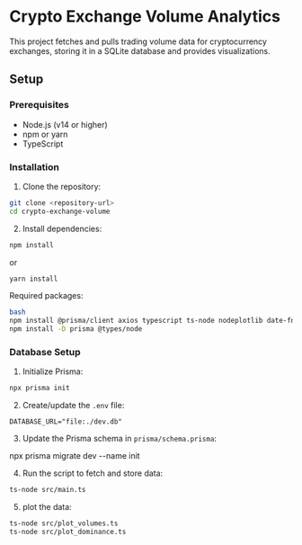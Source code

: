 # Crypto Exchange Volume Analytics

This project fetches and pulls trading volume data for cryptocurrency exchanges, storing it in a SQLite database and provides visualizations.

## Setup

### Prerequisites
- Node.js (v14 or higher)
- npm or yarn
- TypeScript

### Installation

1. Clone the repository:
```bash
git clone <repository-url>
cd crypto-exchange-volume
```

2. Install dependencies:

```bash
npm install
```

or 
```bash
yarn install
```


Required packages:

```bash
bash
npm install @prisma/client axios typescript ts-node nodeplotlib date-fns
npm install -D prisma @types/node
```


### Database Setup

1. Initialize Prisma:
```bash
npx prisma init
```


2. Create/update the `.env` file:

```env
DATABASE_URL="file:./dev.db"
```

3. Update the Prisma schema in `prisma/schema.prisma`:

npx prisma migrate dev --name init


4. Run the script to fetch and store data:

```bash
ts-node src/main.ts
```

5. plot the data:

```bash
ts-node src/plot_volumes.ts
ts-node src/plot_dominance.ts
```